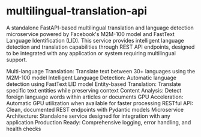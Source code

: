 # multilingual-translation-api

A standalone FastAPI-based multilingual translation and language detection microservice powered by Facebook's M2M-100 model and FastText Language Identification (LID). This service provides intelligent language detection and translation capabilities through REST API endpoints, designed to be integrated with any application or system requiring multilingual support.


Multi-language Translation: Translate text between 30+ languages using the M2M-100 model
Intelligent Language Detection: Automatic language detection using FastText LID model
Entity-based Translation: Translate specific text entities while preserving context
Content Analysis: Detect foreign language words within articles or documents
GPU Acceleration: Automatic GPU utilization when available for faster processing
RESTful API: Clean, documented REST endpoints with Pydantic models
Microservice Architecture: Standalone service designed for integration with any application
Production Ready: Comprehensive logging, error handling, and health checks

